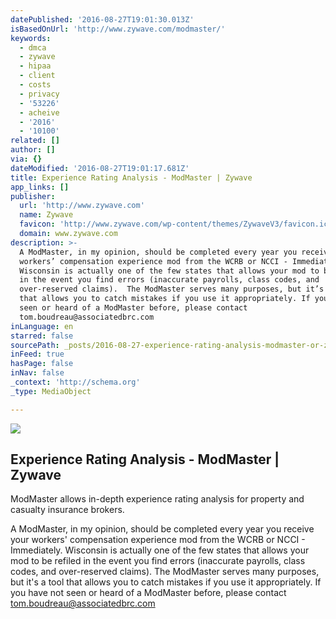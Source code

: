 ```yaml
---
datePublished: '2016-08-27T19:01:30.013Z'
isBasedOnUrl: 'http://www.zywave.com/modmaster/'
keywords:
  - dmca
  - zywave
  - hipaa
  - client
  - costs
  - privacy
  - '53226'
  - acheive
  - '2016'
  - '10100'
related: []
author: []
via: {}
dateModified: '2016-08-27T19:01:17.681Z'
title: Experience Rating Analysis - ModMaster | Zywave
app_links: []
publisher:
  url: 'http://www.zywave.com'
  name: Zywave
  favicon: 'http://www.zywave.com/wp-content/themes/ZywaveV3/favicon.ico'
  domain: www.zywave.com
description: >-
  A ModMaster, in my opinion, should be completed every year you receive your
  workers’ compensation experience mod from the WCRB or NCCI - Immediately. 
  Wisconsin is actually one of the few states that allows your mod to be refiled
  in the event you find errors (inaccurate payrolls, class codes, and
  over-reserved claims).  The ModMaster serves many purposes, but it’s a tool
  that allows you to catch mistakes if you use it appropriately. If you have not
  seen or heard of a ModMaster before, please contact
  tom.boudreau@associatedbrc.com
inLanguage: en
starred: false
sourcePath: _posts/2016-08-27-experience-rating-analysis-modmaster-or-zywave.md
inFeed: true
hasPage: false
inNav: false
_context: 'http://schema.org'
_type: MediaObject

---
```

<article style=""><img src="https://imgflo.herokuapp.com/graph/vahj1ThiexotieMo/1b704a309ddf454879352c1e8979f6ce/noop.png?input=http%3A%2F%2Fwww.zywave.com%2Fwp-content%2Fthemes%2FZywaveV3%2Fimages%2Fproducts%2Fmm%2FCS3-Slice01.png" /><h1>Experience Rating Analysis - ModMaster | Zywave</h1><p>ModMaster allows in-depth experience rating analysis for property and casualty insurance brokers.</p></article>

A ModMaster, in my opinion, should be completed every year you receive your workers' compensation experience mod from the WCRB or NCCI - Immediately. Wisconsin is actually one of the few states that allows your mod to be refiled in the event you find errors (inaccurate payrolls, class codes, and over-reserved claims). The ModMaster serves many purposes, but it's a tool that allows you to catch mistakes if you use it appropriately. If you have not seen or heard of a ModMaster before, please contact tom.boudreau@associatedbrc.com